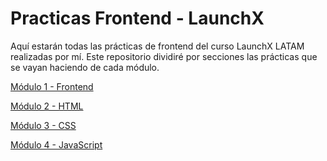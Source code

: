 # Practicas Frontend - LaunchX
Aquí estarán todas las prácticas de frontend del curso LaunchX LATAM realizadas por mí.
Este repositorio dividiré por secciones las prácticas que se vayan haciendo de cada módulo.

[Módulo 1 - Frontend](./Módulo%201%20-%20Frontend/README.md)

[Módulo 2 - HTML](./Módulo%202%20-%20HTML/README.md)

[Módulo 3 - CSS](./Módulo%203%20-%20CSS/README.md)

[Módulo 4 - JavaScript](./Módulo%204%20-%20JavaScript/README.md)

